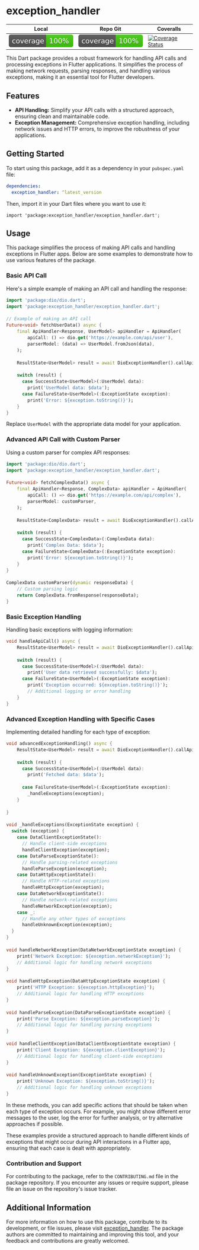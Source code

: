 # exception_handler

| Local                             | Repo Git                                                                                                            | Coveralls                                                                                                                                                                        |
| --------------------------------- | ------------------------------------------------------------------------------------------------------------------- | -------------------------------------------------------------------------------------------------------------------------------------------------------------------------------- |
| ![Coverage](./coverage_badge.svg) | ![Coverage](https://raw.githubusercontent.com/andgar2010/exception_handler/master/coverage_badge.svg?sanitize=true) | [![Coverage Status](https://coveralls.io/repos/github/andgar2010/exception_handler/badge.svg?branch=main)](https://coveralls.io/github/andgar2010/exception_handler?branch=main) |

This Dart package provides a robust framework for handling API calls and processing exceptions in Flutter applications.
It simplifies the process of making network requests, parsing responses, and handling various exceptions, making it an essential tool for Flutter developers.

## Features

- **API Handling:** Simplify your API calls with a structured approach, ensuring clean and maintainable code.
- **Exception Management:** Comprehensive exception handling, including network issues and HTTP errors, to improve the robustness of your applications.
<!-- - **Connectivity Plus Integration:** Utilize the Connectivity Plus package for reliable network status checking. -->
<!-- - **Custom Equatable Implementations:** Enhance the comparability of your objects with custom Equatable classes. -->

## Getting Started

To start using this package, add it as a dependency in your `pubspec.yaml` file:

```yaml
dependencies:
  exception_handler: ^latest_version
```

Then, import it in your Dart files where you want to use it:

```dartimport 'package:dio/dio.dart';
import 'package:exception_handler/exception_handler.dart';
```

## Usage

This package simplifies the process of making API calls and handling exceptions in Flutter apps.
Below are some examples to demonstrate how to use various features of the package.

### Basic API Call

Here's a simple example of making an API call and handling the response:

```dart
import 'package:dio/dio.dart';
import 'package:exception_handler/exception_handler.dart';

// Example of making an API call
Future<void> fetchUserData() async {
    final ApiHandler<Response, UserModel> apiHandler = ApiHandler(
        apiCall: () => dio.get('https://example.com/api/user'),
        parserModel: (data) => UserModel.fromJson(data),
    );

    ResultState<UserModel> result = await DioExceptionHandler().callApi(apiHandler);

    switch (result) {
      case SuccessState<UserModel>(:UserModel data):
        print('UserModel data: $data');
      case FailureState<UserModel>(:ExceptionState exception):
        print('Error: ${exception.toString()}');
    }
}
```

Replace `UserModel` with the appropriate data model for your application.

### Advanced API Call with Custom Parser

Using a custom parser for complex API responses:

```dart
import 'package:dio/dio.dart';
import 'package:exception_handler/exception_handler.dart';

Future<void> fetchComplexData() async {
    final ApiHandler<Response, ComplexData> apiHandler = ApiHandler(
        apiCall: () => dio.get('https://example.com/api/complex'),
        parserModel: customParser,
    );

    ResultState<ComplexData> result = await DioExceptionHandler().callApi(apiHandler);

    switch (result) {
      case SuccessState<ComplexData>(:ComplexData data):
        print('Complex Data: $data');
      case FailureState<ComplexData>(:ExceptionState exception):
        print('Error: ${exception.toString()}');
    }
}

ComplexData customParser(dynamic responseData) {
    // Custom parsing logic
    return ComplexData.fromResponse(responseData);
}
```

### Basic Exception Handling

Handling basic exceptions with logging information:

```dart
void handleApiCall() async {
    ResultState<UserModel> result = await DioExceptionHandler().callApi(apiHandler);

    switch (result) {
      case SuccessState<UserModel>(:UserModel data):
        print('User data retrieved successfully: $data');
      case FailureState<UserModel>(:ExceptionState exception):
        print('Exception occurred: ${exception.toString()}');
        // Additional logging or error handling
    }
}
```

### Advanced Exception Handling with Specific Cases

Implementing detailed handling for each type of exception:

```dart
void advancedExceptionHandling() async {
    ResultState<UserModel> result = await DioExceptionHandler().callApi(apiHandler);

    switch (result) {
      case SuccessState<UserModel>(:UserModel data):
        print('Fetched data: $data');

      case FailureState<UserModel>(:ExceptionState exception):
        _handleExceptions(exception);
    }

}

void _handleExceptions(ExceptionState exception) {
  switch (exception) {
    case DataClientExceptionState():
      // Handle client-side exceptions
      handleClientException(exception);
    case DataParseExceptionState():
      // Handle parsing-related exceptions
      handleParseException(exception);
    case DataHttpExceptionState():
      // Handle HTTP-related exceptions
      handleHttpException(exception);
    case DataNetworkExceptionState():
      // Handle network-related exceptions
      handleNetworkException(exception);
    case _:
      // Handle any other types of exceptions
      handleUnknownException(exception);
  }
}

void handleNetworkException(DataNetworkExceptionState exception) {
    print('Network Exception: ${exception.networkException}');
    // Additional logic for handling network exceptions
}

void handleHttpException(DataHttpExceptionState exception) {
    print('HTTP Exception: ${exception.httpException}');
    // Additional logic for handling HTTP exceptions
}

void handleParseException(DataParseExceptionState exception) {
    print('Parse Exception: ${exception.parseException}');
    // Additional logic for handling parsing exceptions
}

void handleClientException(DataClientExceptionState exception) {
    print('Client Exception: ${exception.clientException}');
    // Additional logic for handling client-side exceptions
}

void handleUnknownException(ExceptionState exception) {
    print('Unknown Exception: ${exception.toString()}');
    // Additional logic for handling unknown exceptions
}
```

In these methods, you can add specific actions that should be taken when each type of exception occurs.
For example, you might show different error messages to the user, log the error for further analysis, or try alternative approaches if possible.

These examples provide a structured approach to handle different kinds of exceptions that might occur during API interactions in a Flutter app, ensuring that each case is dealt with appropriately.

<!-- For more detailed and complex usage examples, please refer to the `/example` folder in this package. -->

### Contribution and Support

For contributing to the package, refer to the `CONTRIBUTING.md` file in the package repository. If you encounter any issues or require support, please file an issue on the repository's issue tracker.

## Additional Information

For more information on how to use this package, contribute to its development, or file issues, please visit [exception_handler](https://github.com/andgar2010/exception_handler). The package authors are committed to maintaining and improving this tool, and your feedback and contributions are greatly welcomed.
